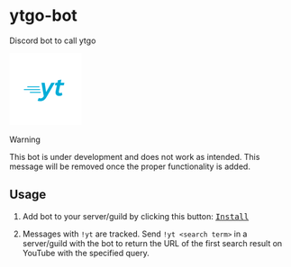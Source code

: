# ytgo-bot

Discord bot to call ytgo

<img height="128px" width="128px" src="./ytgo.png" alt="ytgo logo">

> [!WARNING]
> This bot is under development and does not work as intended. This message will be removed once the proper functionality is added.

## Usage

1. Add bot to your server/guild by clicking this button: [<kbd>Install</kbd>](<https://discord.com/oauth2/authorize?client_id=1352768147312214017>)

2. Messages with `!yt` are tracked. Send `!yt <search term>` in a server/guild with the bot to return the URL of the first search result on YouTube with the specified query.
